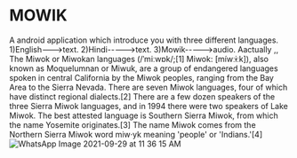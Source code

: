 # MOWIK
A android application which introduce you with three different languages.
1)English--->text.
2)Hindi----->text.
3)Mowik----->audio.
Aactually ,,
The Miwok or Miwokan languages (/ˈmiːwɒk/;[1] Miwok: [míwːɨːk]), also known as Moquelumnan or Miwuk, are a group of endangered languages spoken in central California by the Miwok peoples, ranging from the Bay Area to the Sierra Nevada. There are seven Miwok languages, four of which have distinct regional dialects.[2] There are a few dozen speakers of the three Sierra Miwok languages, and in 1994 there were two speakers of Lake Miwok. The best attested language is Southern Sierra Miwok, from which the name Yosemite originates.[3] The name Miwok comes from the Northern Sierra Miwok word miw·yk meaning 'people' or 'Indians.'[4]
![WhatsApp Image 2021-09-29 at 11 36 15 AM](https://user-images.githubusercontent.com/88109183/135213158-852b5968-b85e-46b3-9b46-228b732bdce9.jpeg)
